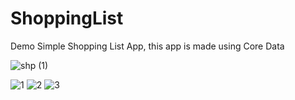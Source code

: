 # ShoppingList
Demo Simple Shopping List App, this app is made using Core Data

![shp (1)](https://user-images.githubusercontent.com/97673434/177503515-ccc2267f-2eea-4c39-93e4-864e41cb1ea1.gif)

![1](https://user-images.githubusercontent.com/97673434/177305856-fb2daed4-3a1a-4cd5-8507-9a4b49eb0879.png)
![2](https://user-images.githubusercontent.com/97673434/177305865-926862e1-9a6f-4940-871a-766097fc7653.png)
![3](https://user-images.githubusercontent.com/97673434/177305871-a849e354-64b5-4514-9788-75fcbbf3ac48.png)
